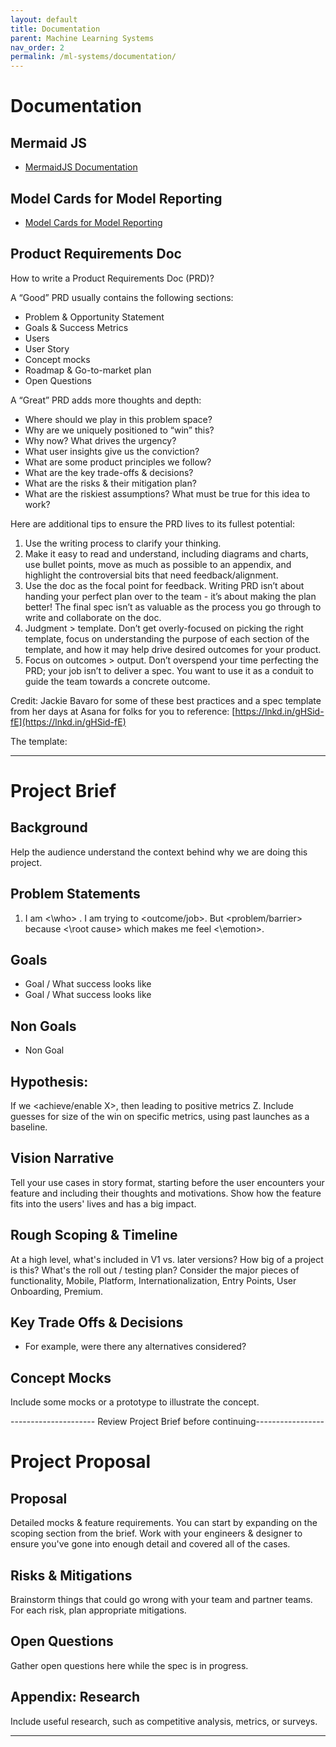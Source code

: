 ```yaml
---
layout: default
title: Documentation
parent: Machine Learning Systems
nav_order: 2
permalink: /ml-systems/documentation/
---
```


# Documentation

## Mermaid JS

- [MermaidJS Documentation](https://mermaid-js.github.io/mermaid/#/)

## Model Cards for Model Reporting

- [Model Cards for Model Reporting](https://arxiv.org/abs/1810.03993)

## Product Requirements Doc

How to write a Product Requirements Doc (PRD)?

A “Good” PRD usually contains the following sections:
- Problem & Opportunity Statement
- Goals & Success Metrics
- Users
- User Story
- Concept mocks
- Roadmap & Go-to-market plan
- Open Questions

A “Great” PRD adds more thoughts and depth:
- Where should we play in this problem space?
- Why are we uniquely positioned to “win” this?
- Why now? What drives the urgency?
- What user insights give us the conviction?
- What are some product principles we follow?
- What are the key trade-offs & decisions?
- What are the risks & their mitigation plan?
- What are the riskiest assumptions? What must be true for this idea to work?

Here are additional tips to ensure the PRD lives to its fullest potential:
1. Use the writing process to clarify your thinking.
2. Make it easy to read and understand, including diagrams and charts, use bullet points, move as much as possible to an appendix, and highlight the controversial bits that need feedback/alignment.
3. Use the doc as the focal point for feedback. Writing PRD isn’t about handing your perfect plan over to the team - it’s about making the plan better! The final spec isn’t as valuable as the process you go through to write and collaborate on the doc.
4. Judgment > template. Don’t get overly-focused on picking the right template, focus on understanding the purpose of each section of the template, and how it may help drive desired outcomes for your product.
5. Focus on outcomes > output. Don’t overspend your time perfecting the PRD; your job isn’t to deliver a spec. You want to use it as a conduit to guide the team towards a concrete outcome.

Credit: Jackie Bavaro for some of these best practices and a spec template from her days at Asana for folks for you to reference: [https://lnkd.in/gHSid-fE](https://lnkd.in/gHSid-fE)

The template:

--------------------------------------------------------------------------

# Project Brief

## Background
Help the audience understand the context behind why we are doing this project. 

## Problem Statements
1. I am <\who> . I am trying to <outcome/job>. But <problem/barrier> because <\root cause> which makes me feel <\emotion>.

## Goals
- Goal / What success looks like
- Goal / What success looks like

## Non Goals
- Non Goal

## Hypothesis:
If we <achieve/enable X>, then <user behavior Y changes in this way> leading to positive metrics Z. Include guesses for size of the win on specific metrics, using past launches as a baseline. 

## Vision Narrative
Tell your use cases in story format, starting before the user encounters your feature and including their thoughts and motivations. Show how the feature fits into the users' lives and has a big impact.

## Rough Scoping & Timeline
At a high level, what's included in V1 vs. later versions? How big of a project is this? What's the roll out / testing plan? Consider the major pieces of functionality, Mobile, Platform, Internationalization, Entry Points, User Onboarding, Premium.

## Key Trade Offs & Decisions
- For example, were there any alternatives considered?

## Concept Mocks
Include some mocks or a prototype to illustrate the concept. 

--------------------- Review Project Brief before continuing-----------------

# Project Proposal

## Proposal
Detailed mocks & feature requirements. You can start by expanding on the scoping section from the brief. Work with your engineers & designer to ensure you've gone into enough detail and covered all of the cases.

## Risks & Mitigations
Brainstorm things that could go wrong with your team and partner teams. For each risk, plan appropriate mitigations.

## Open Questions
Gather open questions here while the spec is in progress.

## Appendix: Research
Include useful research, such as competitive analysis, metrics, or surveys.


--------------------------------------------------------------------------